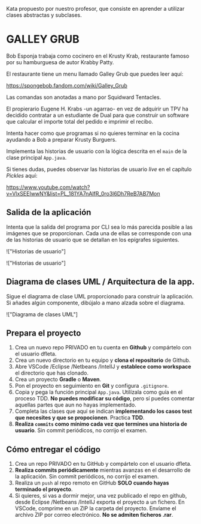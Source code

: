 Kata propuesto por nuestro profesor, que consiste en aprender a utilizar clases abstractas y subclases.

GALLEY GRUB
===========

Bob Esponja trabaja como cocinero en el Krusty Krab, restaurante famoso por su hamburguesa de autor Krabby Patty.

El restaurante tiene un menu llamado Galley Grub que puedes leer aquí:

https://spongebob.fandom.com/wiki/Galley_Grub


Las comandas son anotadas a mano por Squidward Tentacles.

El propierario Eugene H. Krabs -un agarrao- en vez de adquirir un TPV ha decidido contratar a un estudiante de Dual para que construir un software que calcular el importe total del pedido e imprimir el recibo.
  
Intenta hacer como que programas si no quieres terminar en la cocina ayudando a Bob a preparar Krusty Burguers.

Implementa las historias de usuario con la lógica descrita en el `main` de la clase principal `App.java`. 

Si tienes dudas, puedes observar las historias de usuario _live_ en el capítulo _Pickles_ aquí:

https://www.youtube.com/watch?v=VlxSEEIwwNY&list=PL_181YA7nAlfR_0ro3l6Dh7ReB7AB7Mon



 ## Salida de la aplicación

Intenta que la salida del programa por CLI sea lo más parecida posible a las imágenes que se proporcionan. Cada una de ellas se corresponde con una de las historias de usuario que se detallan en los epígrafes siguientes.

!["Historias de usuario"]

!["Historias de usuario"]


## Diagrama de clases UML / Arquitectura de la app.

Sigue el diagrama de clase UML proporcionado para construir la aplicación.
Si añades algún componente, dibújalo a mano alzada sobre el diagrama.

!["Diagrama de clases UML"]


## Prepara el proyecto

 1. Crea un nuevo repo PRIVADO en tu cuenta en **Github** y compártelo con el usuario dfleta.
 2. Crea un nuevo directorio en tu equipo y **clona el repositorio** de Github.
 3. Abre VSCode /Eclipse /Netbeans /IntelIJ y **establece como workspace** el directorio que has clonado.
 4. Crea un proyecto **Gradle** o **Maven**.
 5. Pon el proyecto en seguimiento en **Git** y configura `.gitignore`.
 6. Copia y pega la función principal `App.java`. Utilízala como guía en el proceso TDD. **No puedes modificar su código**, pero sí puedes comentar aquellas partes que aun no hayas implementado.
 7. Completa las clases que aquí se indican **implementando los casos test que necesites y que se propocionen**. Practica **TDD**.
 8. **Realiza `commits` como mínimo cada vez que termines una historia de usuario**. Sin commit periódicos, no corrijo el examen.


 ## Cómo entregar el código

 1. Crea un repo PRIVADO en tu GitHub y compártelo con el usuario dfleta.
 2. **Realiza commits periódicamente** mientras avanzas en el desarrollo de la aplicación. Sin commit periódicos, no corrijo el examen.
 3. Realiza un `push` al repo remoto en GitHub **SOLO cuando hayas terminado el proyecto**.
 3. Si quieres, si vas a dormir mejor, una vez publicado el repo en github, desde Eclipse /Netbeans /IntelIJ exporta el proyecto a un fichero. En VSCode, comprime en un ZIP la carpeta del proyecto. Envíame el archivo ZIP por correo electrónico. **No se admiten ficheros .rar**.
